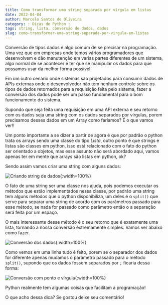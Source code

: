 ```yaml
---
title: Como transformar uma string separada por vírgula em listas
date: 2022-04-04
author: Marcelo Santos de Oliveira
category: : Dicas de Python :
tags: string, lista, conversão de dados, dados
slug: como-transformar-uma-string-separada-por-virgula-em-listas
---
```


Conversão de tipos dados é algo comum de se precisar na programação. Uma vez que em empresas onde temos vários programadores que desenvolvem e dão manutenção em varias partes diferentes de um sistema, algo normal de se acontecer é ter que se manipular os dados para que possamos usar da melhor forma possível.

Em um outro cenário onde sistemas são projetados para consumir dados de APIs externas onde o desenvolvedor não tem nenhum controle sobre os tipos de dados retornados para a requisição feita pelo sistema, fazer a conversão dos dados pode ser um passo fundamental para o bom funcionamento do sistema.

Supondo que seja feita uma requisição em uma API externa e seu retorno com os dados seja uma string com os dados separados por vírgulas, porem precisamos desses dados em um Array como faríamos? É o que vamos ver!!

Um ponto importante a se dizer a partir de agora é que por padrão o python trata os arrays sendo uma classe do tipo *Lista*, outro ponto é que strings e listas são classes em python, isso está relacionado com o fato do python ser orientado a objetos, mas esse assunto não será abordado aqui, vamos apenas ter em mente que arrays são listas em python, ok?

Sendo assim vamos criar uma string com alguns dados:

![Criando string de dados](/images/como-transformar-uma-string-separada-por-virgula-em-listas/string-de-dados.png "Dados no arquivo que criamos"){:width=100%}

O fato de uma string ser uma classe nos ajuda, pois podemos executar os métodos que estão implementados nessa classe, por padrão uma string tem alguns métodos que o python disponibiliza, um deles é o `split()` que serve para separar uma string de acordo com os parâmetros passado para esse método, se nada for passado como parâmetro então o a separação será feita por um espaço.

O mais interessante desse método é o seu retorno que é exatamente uma lista, tornando a nossa conversão extremamente simples. Vamos ver abaixo como fazer.

![Conversão dos dados](/images/como-transformar-uma-string-separada-por-virgula-em-listas/consvesao-dos-dados.png "Dados no arquivo que criamos"){:width=100%}

Como vemos em uma linha tudo é feito, porem se o separador dos dados for diferente apenas mudamos o parâmetro passado para o método `split()`, supondo que os dados fossem separados por `;` ficaria dessa forma:

![Conversão com ponto e vírgula](/images/como-transformar-uma-string-separada-por-virgula-em-listas/conversao-com-ponto-virgula.png "Dados no arquivo que criamos"){:width=100%}

Python realmente tem algumas coisas que facilitam a programação!

O  que acho dessa dica? Se gostou deixe seu comentário!
